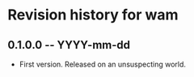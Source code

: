 # Revision history for wam

## 0.1.0.0 -- YYYY-mm-dd

* First version. Released on an unsuspecting world.
